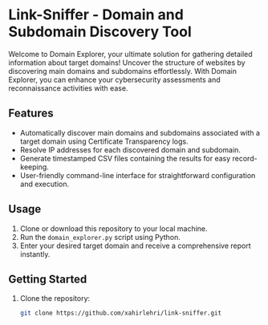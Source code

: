 # Link-Sniffer - Domain and Subdomain Discovery Tool

Welcome to Domain Explorer, your ultimate solution for gathering detailed information about target domains! Uncover the structure of websites by discovering main domains and subdomains effortlessly. With Domain Explorer, you can enhance your cybersecurity assessments and reconnaissance activities with ease.

## Features

- Automatically discover main domains and subdomains associated with a target domain using Certificate Transparency logs.
- Resolve IP addresses for each discovered domain and subdomain.
- Generate timestamped CSV files containing the results for easy record-keeping.
- User-friendly command-line interface for straightforward configuration and execution.

## Usage

1. Clone or download this repository to your local machine.
2. Run the `domain_explorer.py` script using Python.
3. Enter your desired target domain and receive a comprehensive report instantly.

## Getting Started

1. Clone the repository:
   ```sh
   git clone https://github.com/xahirlehri/link-sniffer.git
